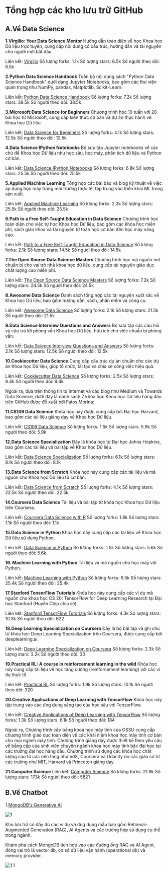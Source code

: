 # Tổng hợp các kho lưu trữ GitHub

## A.Về Data Science
**1.Virgilio: Your Data Science Mentor**
Hướng dẫn toàn diện về học Khoa học Dữ liệu trực tuyến, cung cấp nội dung có cấu trúc, hướng dẫn và tài nguyên cho người mới bắt đầu.

Liên kết: [Virgilio](https://github.com/virgili0/Virgilio)
Số lượng forks: 1.1k
Số lượng stars: 6.5k
Số người theo dõi: 6.5k

**2.Python Data Science Handbook**
Toàn bộ nội dung sách "Python Data Science Handbook" dưới dạng Jupyter Notebooks, bao gồm các thư viện quan trọng như NumPy, pandas, Matplotlib, Scikit-Learn.

Liên kết: [Python Data Science Handbook](https://github.com/jakevdp/PythonDataScienceHandbook)
Số lượng forks: 7.2k
Số lượng stars: 38.5k
Số người theo dõi: 38.5k

**3.Microsoft:Data Science for Beginners**
Chương trình học 10 tuần với 20 bài học từ Microsoft, cung cấp kiến thức cơ bản và dự án thực hành về Khoa học Dữ liệu.

Liên kết: [Data Science for Beginners](https://github.com/microsoft/Data-Science-For-Beginners)
Số lượng forks: 4.1k
Số lượng stars: 12.5k
Số người theo dõi: 12.5k

**4.Data Science IPython Notebooks**
Bộ sưu tập Jupyter notebooks về các chủ đề Khoa học Dữ liệu như học sâu, học máy, phân tích dữ liệu và Python cơ bản.

Liên kết: [Data Science IPython Notebooks](https://github.com/donnemartin/data-science-ipython-notebooks)
Số lượng forks: 6.8k
Số lượng stars: 25.5k
Số người theo dõi: 25.5k

**5.Applied Machine Learning**
Tổng hợp các bài báo và blog kỹ thuật về việc áp dụng học máy trong môi trường thực tế, tập trung vào triển khai ML trong sản xuất.

Liên kết: [Applied Machine Learning](https://github.com/eugeneyan/applied-ml)
Số lượng forks: 2.3k
Số lượng stars: 25.5k
Số người theo dõi: 25.5k

**6.Path to a Free Self-Taught Education in Data Science**
Chương trình học toàn diện cho việc tự học Khoa học Dữ liệu, bao gồm các khóa học miễn phí, sách giáo khoa và tài nguyên từ toán học cơ bản đến học máy nâng cao.

Liên kết: [Path to a Free Self-Taught Education in Data Science](https://github.com/ossu/data-science)
Số lượng forks: 2.1k
Số lượng stars: 14.5k
Số người theo dõi: 14.5k

**7.The Open Source Data Science Masters**
Chương trình học mã nguồn mở chuẩn bị cho vai trò nhà khoa học dữ liệu, cung cấp tài nguyên giáo dục chất lượng cao miễn phí.

Liên kết: [The Open Source Data Science Masters](https://github.com/datasciencemasters/go)
Số lượng forks: 7.2k
Số lượng stars: 24.5k
Số người theo dõi: 24.5k

**8.Awesome Data Science**
Danh sách tổng hợp các tài nguyên xuất sắc về Khoa học Dữ liệu, bao gồm hướng dẫn, sách, phần mềm và công cụ.

Liên kết: [Awesome Data Science](https://github.com/academic/awesome-datascience)
Số lượng forks: 2.1k
Số lượng stars: 21.5k
Số người theo dõi: 21.5k

**9.Data Science Interview Questions and Answers**
Bộ sưu tập các câu hỏi và câu trả lời phỏng vấn Khoa học Dữ liệu, hữu ích cho việc chuẩn bị phỏng vấn.

Liên kết: [Data Science Interview Questions and Answers](https://github.com/alexeygrigorev/data-science-interviews)
Số lượng forks: 2.1k
Số lượng stars: 12.5k
Số người theo dõi: 12.5k

**10.Cookiecutter Data Science**
Cung cấp cấu trúc dự án chuẩn cho các dự án Khoa học Dữ liệu, giúp tổ chức, tái tạo và chia sẻ công việc hiệu quả.

Liên kết: [Cookiecutter Data Science](https://github.com/drivendataorg/cookiecutter-data-science)
Số lượng forks: 2.5k
Số lượng stars: 8.4k
Số người theo dõi: 8.4k

Ngoài ra, dựa trên thông tin từ internet và các blog như Medium và Towards Data Science, dưới đây là danh sách 7 khóa học Khoa học Dữ liệu hàng đầu trên GitHub được đề xuất bởi Fatos Morina:

**11.CS109 Data Science**
Khóa học này được cung cấp bởi Đại học Harvard, bao gồm các tài liệu giảng dạy về Khoa học Dữ liệu.

Liên kết: [CS109 Data Science](https://github.com/cs109/2015)
Số lượng forks: 1.5k
Số lượng stars: 5.9k
Số người theo dõi: 5.9k

**12.Data Science Specialization**
Đây là khóa học từ Đại học Johns Hopkins, bao gồm các tài liệu và bài tập về Khoa học Dữ liệu.

Liên kết: [Data Science Specialization](https://github.com/DataScienceSpecialization/courses)
Số lượng forks: 6.1k
Số lượng stars: 8.1k
Số người theo dõi: 8.1k

**13.Data Science from Scratch**
Khóa học này cung cấp các tài liệu và mã nguồn cho Khoa học Dữ liệu từ cơ bản.

Liên kết: [Data Science from Scratch](https://github.com/joelgrus/data-science-from-scratch)
Số lượng forks: 4.1k
Số lượng stars: 22.5k
Số người theo dõi: 22.5k

**14.Coursera Data Science**
Tài liệu và bài tập từ khóa học Khoa học Dữ liệu trên Coursera.

Liên kết: [Coursera Data Science with R](https://github.com/rdpeng/ProgrammingAssignment2)
Số lượng forks: 1.8k
Số lượng stars: 1.1k
Số người theo dõi: 1.1k

**15.Data Science in Python**
Khóa học này cung cấp các tài liệu về Khoa học Dữ liệu sử dụng Python.

Liên kết: [Data Science in Python](https://github.com/justmarkham/DAT8)
Số lượng forks: 1.5k
Số lượng stars: 5.6k
Số người theo dõi: 5.6k

**16. Machine Learning with Python**
Tài liệu và mã nguồn cho học máy với Python.

Liên kết: [Machine Learning with Python](https://github.com/rasbt/python-machine-learning-book)
Số lượng forks: 6.5k
Số lượng stars: 25.4k
Số người theo dõi: 25.4k

**17.Stanford TensorFlow Tutorials**
Khóa học này cung cấp các ví dụ mã nguồn cho khóa học CS 20: TensorFlow for Deep Learning Research tại Đại học Stanford (Huyền Chip chia sẻ).

Liên kết: [Stanford TensorFlow Tutorials](https://github.com/chiphuyen/stanford-tensorflow-tutorials)
Số lượng forks: 4.3k
Số lượng stars: 10.3k
Số người theo dõi: 622

**18.Deep Learning Specialization on Coursera**
Đây là bộ bài tập và ghi chú từ khóa học Deep Learning Specialization trên Coursera, được cung cấp bởi deeplearning.ai.

Liên kết: [Deep Learning Specialization on Coursera](https://github.com/amanchadha/coursera-deep-learning-specialization)
Số lượng forks: 2.3k
Số lượng stars: 3.2k
Số người theo dõi: 30

**19.Practical RL: A course in reinforcement learning in the wild**
Khóa học này cung cấp tài liệu về học tăng cường (reinforcement learning) với các ví dụ thực tế.

Liên kết: [Practical RL](https://github.com/yandexdataschool/Practical_RL)
Số lượng forks: 1.9k
Số lượng stars: 10.1k
Số người theo dõi: 320

**20.Creative Applications of Deep Learning with TensorFlow**
Khóa học này tập trung vào các ứng dụng sáng tạo của học sâu với TensorFlow.

Liên kết: [Creative Applications of Deep Learning with TensorFlow](https://github.com/pkmital/CADL)
Số lượng forks: 1.3k
Số lượng stars: 6.1k
Số người theo dõi: 184

Ngoài ra, Chương trình cấp bằng khoa học máy tính của OSSU cung cấp chương trình giáo dục toàn diện về các khái niệm khoa học máy tính cơ bản cho mọi ngành máy tính. Chương trình giảng dạy được thiết kế theo yêu cầu về bằng cấp của sinh viên chuyên ngành khoa học máy tính bậc đại học tại các trường đại học hàng đầu. Chương trình sử dụng các khóa học chất lượng cao từ các nền tảng như edX, Coursera và Udacity do các giáo sư từ các trường như MIT, Harvard và Princeton giảng dạy.

**21.Computer Science**
Liên kết: [Computer Science](https://github.com/ossu/computer-science)
Số lượng forks: 21.9k
Số lượng stars: 173k
Số người theo dõi: 5821

## B.Về Chatbot
1.[MongoDB's Generative AI](https://github.com/mongodb-developer/GenAI-Showcase)

![1](https://scontent-hkg1-2.xx.fbcdn.net/v/t39.30808-6/480315663_1082146970381109_5674202645901957198_n.jpg?stp=cp6_dst-jpg_tt6&_nc_cat=103&ccb=1-7&_nc_sid=aa7b47&_nc_eui2=AeHPV__LC6ZJ8uBncREkkSG5-7Ous-uhArT7s66z66ECtMC1XSJg1BAmyz9Amwj9Snc&_nc_ohc=YPgJweHVPiAQ7kNvgG3JkRt&_nc_oc=AdjHiVjMxcvX6tMRfsVLQiexnPVwE0ijXhLA_tiJz8T4uf85b2_xocUH8XvTPn9dKJIib2EhGrFjDtTYL-N90fhJ&_nc_zt=23&_nc_ht=scontent-hkg1-2.xx&_nc_gid=AGMWWWikQ1OAd0_aj0pw7ee&oh=00_AYB-ABOewvZ15y4OwXi5iYQkMFBycZb-XzZKrgxcmSTyZw&oe=67BA949D)

Kho lưu trữ có đầy đủ các ví dụ và ứng dụng mẫu bao gồm Retrieval-Augmented Generation (RAG), AI Agents và các trường hợp sử dụng cụ thể trong ngành.

Khám phá cách MongoDB tích hợp vào các đường ống RAG và AI Agent, đóng vai trò là vector db, cơ sở dữ liệu vận hành (operational db) và memory provider.

![1.1](https://scontent-hkg4-1.xx.fbcdn.net/v/t39.30808-6/480337864_1081526003776539_600834311917390722_n.jpg?stp=cp6_dst-jpg_tt6&_nc_cat=106&ccb=1-7&_nc_sid=aa7b47&_nc_eui2=AeESKmD6MWnOWtaTDZLgLrg6693A9_c0Ap7r3cD39zQCnp4JjGpMRFink7ktSSyEomk&_nc_ohc=8HcfOVK3hSMQ7kNvgHpUlKB&_nc_oc=AdiaKsrsD2Bymu8E6q3swOPVwtoQsYtQaHoC8slQaXzRolsPSHR2eS_-kTX9HF9AG_cPr3RpESaMl3UL4-ZaFnh2&_nc_zt=23&_nc_ht=scontent-hkg4-1.xx&_nc_gid=AlVe4AuDjcpXKd4g5LSy7Aw&oh=00_AYCaJ-JjRltm2vpcgC_eDtw5jU7NWTwjk_F_TRDyMcn9uQ&oe=67BA7E41)
